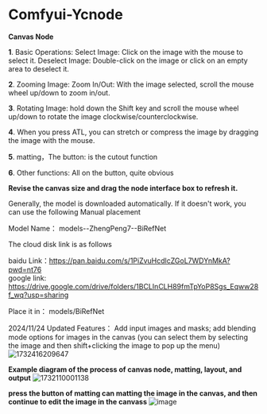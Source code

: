 # Comfyui-Ycnode
**Canvas Node**

**1**. Basic Operations:
Select Image: Click on the image with the mouse to select it.
Deselect Image: Double-click on the image or click on an empty area to deselect it.

**2**. Zooming Image:
Zoom In/Out: With the image selected, scroll the mouse wheel up/down to zoom in/out.

**3**. Rotating Image:
hold down the Shift key and scroll the mouse wheel up/down to rotate the image clockwise/counterclockwise.

**4**. When you press ATL, you can stretch or compress the image by dragging the image with the mouse.

**5**. matting，The button:  is the cutout function

**6**. Other functions:
All on the button, quite obvious

**Revise the canvas size and drag the node interface box to refresh it.**

Generally, the model is downloaded automatically. If it doesn't work, you can use the following
Manual placement

Model Name： models--ZhengPeng7--BiRefNet

The cloud disk link is as follows

baidu Link：https://pan.baidu.com/s/1PiZvuHcdlcZGoL7WDYnMkA?pwd=nt76  
google link: https://drive.google.com/drive/folders/1BCLInCLH89fmTpYoP8Sgs_Eqww28f_wq?usp=sharing

Place it in： models/BiRefNet

2024/11/24 Updated Features：
Add input images and masks; add blending mode options for images in the canvas (you can select them by selecting the image and then shift+clicking the image to pop up the menu)
![1732416209647](https://github.com/user-attachments/assets/befb83a6-44aa-436f-9e11-614e4090a8d9)


**Example diagram of the process of canvas node, matting, layout, and output**
![1732110001138](https://github.com/user-attachments/assets/372a14a5-8255-4768-9547-d8a6083bb76c)


**press the button of matting can matting the image in the canvas, and then continue to edit the image in the canvass**
![image](https://github.com/user-attachments/assets/faa4156c-e511-4c8c-9165-1a139fb8c894)

